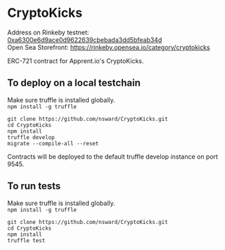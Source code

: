 # CryptoKicks  
  
Address on Rinkeby testnet: <a href="https://rinkeby.etherscan.io/address/0xa6300e6d9ace0d9622639cbebada3dd5bfeab34d#code">0xa6300e6d9ace0d9622639cbebada3dd5bfeab34d</a>   
Open Sea Storefront: https://rinkeby.opensea.io/category/cryptokicks
  
ERC-721 contract for Apprent.io's CryptoKicks.  
  
## To deploy on a local testchain
Make sure truffle is installed globally.  
```npm install -g truffle```  
  
```git clone https://github.com/nsward/CryptoKicks.git```  
```cd CryptoKicks```  
```npm install```  
```truffle develop```  
```migrate --compile-all --reset```  
  
Contracts will be deployed to the default truffle develop instance on port 9545.  
  
## To run tests  
Make sure truffle is installed globally.  
```npm install -g truffle```  
  
```git clone https://github.com/nsward/CryptoKicks.git```   
```cd CryptoKicks```  
```npm install```  
```truffle test```  
